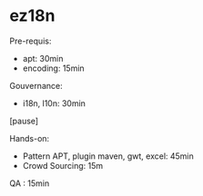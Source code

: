 ez18n
=====

Pre-requis:
- apt: 30min
- encoding: 15min


Gouvernance:
- i18n, l10n: 30min

[pause]

Hands-on:
- Pattern APT, plugin maven, gwt, excel:  45min
- Crowd Sourcing: 15m

QA : 15min

